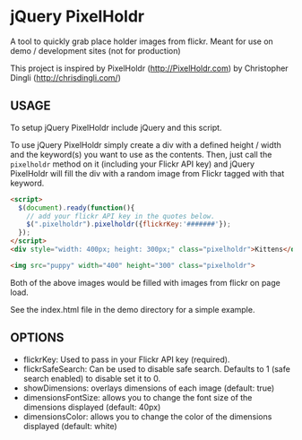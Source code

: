 jQuery PixelHoldr
=================

A tool to quickly grab place holder images from flickr. Meant for use on demo / development sites (not for production)

This project is inspired by PixelHoldr (http://PixelHoldr.com) by Christopher Dingli (http://chrisdingli.com/)

## USAGE

To setup jQuery PixelHoldr include jQuery and this script.

To use jQuery PixelHoldr simply create a div with a defined height / width and the keyword(s) you want to use as the contents. Then, just call the `pixelholdr` method on it (including your Flickr API key) and jQuery PixelHoldr will fill the div with a random image from Flickr tagged with that keyword.

```html
<script>
  $(document).ready(function(){
    // add your flickr API key in the quotes below.
    $(".pixelholdr").pixelholdr({flickrKey:'#######'});
  });
</script>
<div style="width: 400px; height: 300px;" class="pixelholdr">Kittens</div>

<img src="puppy" width="400" height="300" class="pixelholdr">
```

Both of the above images would be filled with images from flickr on page load.

See the index.html file in the demo directory for a simple example.

## OPTIONS

* flickrKey: Used to pass in your Flickr API key (required).
* flickrSafeSearch: Can be used to disable safe search. Defaults to 1 (safe search enabled) to disable set it to 0.
* showDimensions: overlays dimensions of each image (default: true)
* dimensionsFontSize: allows you to change the font size of the dimensions displayed (default: 40px)
* dimensionsColor: allows you to change the color of the dimensions displayed (default: white)

